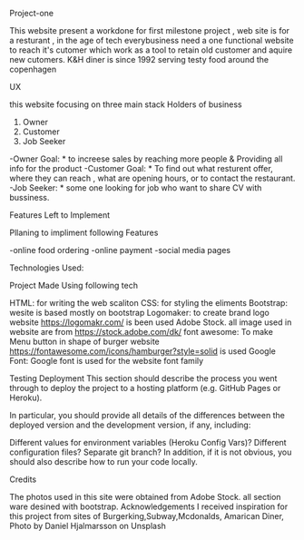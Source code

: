 Project-one

This website present a workdone for first milestone project , web site is for a resturant , in the age of tech everybusiness need a one functional website to reach it's cutomer which work as a tool to retain old customer and aquire new cutomers. 
K&H diner is since 1992 serving testy food around the copenhagen


UX

this website focusing on three main stack Holders of business

1. Owner
2. Customer
3. Job Seeker 


-Owner Goal: * to increese sales by reaching more people & Providing all info for the product
-Customer Goal: * To find out what resturent offer, where they can reach , what are opening hours, or to contact the restaurant.
-Job Seeker: * some one looking for job who want to share CV with bussiness.

Features Left to Implement

Pllaning to impliment following Features

-online food ordering
-online payment
-social media pages


Technologies Used:

Project Made Using following tech

HTML: for writing the web scaliton
CSS: for styling the eliments
Bootstrap: wesite is based mostly on bootstrap 
Logomaker:  to create brand logo website https://logomakr.com/ is been used
Adobe Stock. all image used in website are from https://stock.adobe.com/dk/
font awesome: To make Menu button in shape of burger website https://fontawesome.com/icons/hamburger?style=solid is used
Google Font: Google font is used for the website font family



Testing
Deployment
This section should describe the process you went through to deploy the project to a hosting platform (e.g. GitHub Pages or Heroku).

In particular, you should provide all details of the differences between the deployed version and the development version, if any, including:

Different values for environment variables (Heroku Config Vars)?
Different configuration files?
Separate git branch?
In addition, if it is not obvious, you should also describe how to run your code locally.

Credits

The photos used in this site were obtained from Adobe Stock.
all section ware desined with bootstrap.
Acknowledgements
I received inspiration for this project from sites of Burgerking,Subway,Mcdonalds, Amarican Diner,
Photo by Daniel Hjalmarsson on Unsplash